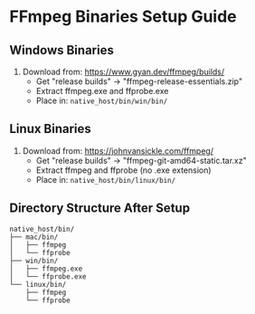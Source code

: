 # FFmpeg Binaries Setup Guide

## Windows Binaries
1. Download from: https://www.gyan.dev/ffmpeg/builds/
   - Get "release builds" -> "ffmpeg-release-essentials.zip"
   - Extract ffmpeg.exe and ffprobe.exe
   - Place in: `native_host/bin/win/bin/`

## Linux Binaries
1. Download from: https://johnvansickle.com/ffmpeg/
   - Get "release builds" -> "ffmpeg-git-amd64-static.tar.xz"
   - Extract ffmpeg and ffprobe (no .exe extension)
   - Place in: `native_host/bin/linux/bin/`

## Directory Structure After Setup
```
native_host/bin/
├── mac/bin/
│   ├── ffmpeg
│   └── ffprobe
├── win/bin/
│   ├── ffmpeg.exe
│   └── ffprobe.exe
└── linux/bin/
    ├── ffmpeg
    └── ffprobe
```